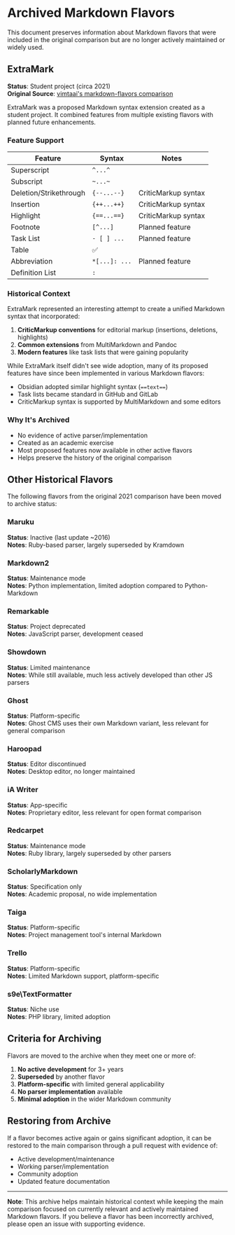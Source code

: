 # Archived Markdown Flavors

This document preserves information about Markdown flavors that were included in the original comparison but are no longer actively maintained or widely used.

## ExtraMark

**Status**: Student project (circa 2021)  
**Original Source**: [vimtaai's markdown-flavors comparison](https://gist.github.com/vimtaai/37c936679e8a2a2c22728f102eb7e8ae)

ExtraMark was a proposed Markdown syntax extension created as a student project. It combined features from multiple existing flavors with planned future enhancements.

### Feature Support

| Feature | Syntax | Notes |
|---------|--------|-------|
| Superscript | `^...^` | |
| Subscript | `~...~` | |
| Deletion/Strikethrough | `{--...--}` | CriticMarkup syntax |
| Insertion | `{++...++}` | CriticMarkup syntax |
| Highlight | `{==...==}` | CriticMarkup syntax |
| Footnote | `[^...]` | Planned feature |
| Task List | `- [ ] ...` | Planned feature |
| Table | ✅ | |
| Abbreviation | `*[...]: ...` | Planned feature |
| Definition List | `: ` | |

### Historical Context

ExtraMark represented an interesting attempt to create a unified Markdown syntax that incorporated:

1. **CriticMarkup conventions** for editorial markup (insertions, deletions, highlights)
2. **Common extensions** from MultiMarkdown and Pandoc
3. **Modern features** like task lists that were gaining popularity

While ExtraMark itself didn't see wide adoption, many of its proposed features have since been implemented in various Markdown flavors:

- Obsidian adopted similar highlight syntax (`==text==`)
- Task lists became standard in GitHub and GitLab
- CriticMarkup syntax is supported by MultiMarkdown and some editors

### Why It's Archived

- No evidence of active parser/implementation
- Created as an academic exercise
- Most proposed features now available in other active flavors
- Helps preserve the history of the original comparison

## Other Historical Flavors

The following flavors from the original 2021 comparison have been moved to archive status:

### Maruku
**Status**: Inactive (last update ~2016)  
**Notes**: Ruby-based parser, largely superseded by Kramdown

### Markdown2
**Status**: Maintenance mode  
**Notes**: Python implementation, limited adoption compared to Python-Markdown

### Remarkable
**Status**: Project deprecated  
**Notes**: JavaScript parser, development ceased

### Showdown
**Status**: Limited maintenance  
**Notes**: While still available, much less actively developed than other JS parsers

### Ghost
**Status**: Platform-specific  
**Notes**: Ghost CMS uses their own Markdown variant, less relevant for general comparison

### Haroopad
**Status**: Editor discontinued  
**Notes**: Desktop editor, no longer maintained

### iA Writer
**Status**: App-specific  
**Notes**: Proprietary editor, less relevant for open format comparison

### Redcarpet
**Status**: Maintenance mode  
**Notes**: Ruby library, largely superseded by other parsers

### ScholarlyMarkdown
**Status**: Specification only  
**Notes**: Academic proposal, no wide implementation

### Taiga
**Status**: Platform-specific  
**Notes**: Project management tool's internal Markdown

### Trello
**Status**: Platform-specific  
**Notes**: Limited Markdown support, platform-specific

### s9e\TextFormatter
**Status**: Niche use  
**Notes**: PHP library, limited adoption

## Criteria for Archiving

Flavors are moved to the archive when they meet one or more of:

1. **No active development** for 3+ years
2. **Superseded** by another flavor
3. **Platform-specific** with limited general applicability
4. **No parser implementation** available
5. **Minimal adoption** in the wider Markdown community

## Restoring from Archive

If a flavor becomes active again or gains significant adoption, it can be restored to the main comparison through a pull request with evidence of:

- Active development/maintenance
- Working parser/implementation
- Community adoption
- Updated feature documentation

---

**Note**: This archive helps maintain historical context while keeping the main comparison focused on currently relevant and actively maintained Markdown flavors. If you believe a flavor has been incorrectly archived, please open an issue with supporting evidence.